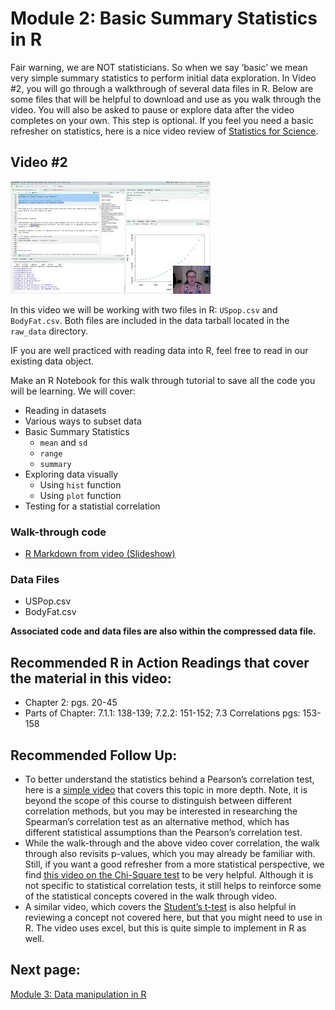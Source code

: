 Module 2: Basic Summary Statistics in R
================

Fair warning, we are NOT statisticians. So when we say ‘basic’ we mean
very simple summary statistics to perform initial data exploration. In
Video \#2, you will go through a walkthrough of several data files in R.
Below are some files that will be helpful to download and use as you
walk through the video. You will also be asked to pause or explore data
after the video completes on your own. This step is optional. If you
feel you need a basic refresher on statistics, here is a nice video
review of [Statistics for
Science](https://www.youtube.com/watch?v=jf9VT4V4aRI).

## Video \#2

[![](images/v2.jpeg)](https://youtu.be/k2v89UgqLss)

In this video we will be working with two files in R: `USpop.csv` and
`BodyFat.csv`. Both files are included in the data tarball located in
the `raw_data` directory.

IF you are well practiced with reading data into R, feel free to read in
our existing data object.

Make an R Notebook for this walk through tutorial to save all the code
you will be learning. We will cover:

- Reading in datasets
- Various ways to subset data
- Basic Summary Statistics
  - `mean` and `sd`
  - `range`
  - `summary`
- Exploring data visually
  - Using `hist` function
  - Using `plot` function
- Testing for a statistial correlation

### Walk-through code

- [R Markdown from video
  (Slideshow)](docs/4.02.Basic_Summary_Statistics_in_R.html)

### Data Files

- USPop.csv
- BodyFat.csv

**Associated code and data files are also within the compressed data
file.**

## Recommended R in Action Readings that cover the material in this video:

- Chapter 2: pgs. 20-45
- Parts of Chapter: 7.1.1: 138-139; 7.2.2: 151-152; 7.3 Correlations
  pgs: 153-158

## Recommended Follow Up:

- To better understand the statistics behind a Pearson’s correlation
  test, here is a [simple
  video](https://www.youtube.com/watch?v=lVOzlHx_15s) that covers this
  topic in more depth. Note, it is beyond the scope of this course to
  distinguish between different correlation methods, but you may be
  interested in researching the Spearman’s correlation test as an
  alternative method, which has different statistical assumptions than
  the Pearson’s correlation test.
- While the walk-through and the above video cover correlation, the walk
  through also revisits p-values, which you may already be familiar
  with. Still, if you want a good refresher from a more statistical
  perspective, we find [this video on the Chi-Square
  test](https://www.youtube.com/watch?v=WXPBoFDqNVk&t=40s) to be very
  helpful. Although it is not specific to statistical correlation tests,
  it still helps to reinforce some of the statistical concepts covered
  in the walk through video.
- A similar video, which covers the [Student’s
  t-test](https://www.youtube.com/watch?v=pTmLQvMM-1M) is also helpful
  in reviewing a concept not covered here, but that you might need to
  use in R. The video uses excel, but this is quite simple to implement
  in R as well.

## Next page:

[Module 3: Data manipulation in R](docs/module3.html)
